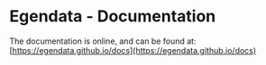 # Egendata - Documentation

The documentation is online, and can be found at: [https://egendata.github.io/docs](https://egendata.github.io/docs)
